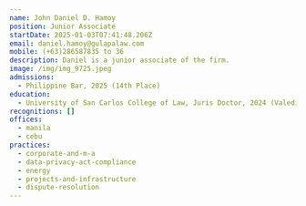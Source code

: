 ```yaml
---
name: John Daniel D. Hamoy
position: Junior Associate
startDate: 2025-01-03T07:41:48.206Z
email: daniel.hamoy@gulapalaw.com
mobile: (+63)286587835 to 36
description: D﻿aniel is a junior associate of the firm.
image: /img/img_9725.jpeg
admissions:
  - Philippine Bar, 2025 (14th Place)
education:
  - University of San Carlos College of Law, Juris Doctor, 2024 (Valedictorian)
recognitions: []
offices:
  - manila
  - cebu
practices:
  - corporate-and-m-a
  - data-privacy-act-compliance
  - energy
  - projects-and-infrastructure
  - dispute-resolution
---
```

